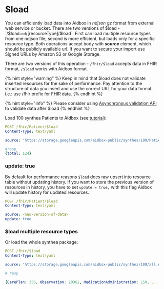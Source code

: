 # $load

You can efficiently load data into Aidbox  in _ndjson_ _gz_ format from external web service or bucket. There are two versions of $load - `/$load` and `/[resourceType]/$load`.  First can load multiple resource types from one ndjson file, second is more efficient, but loads only for a specific resource type. Both operations accept body with **source** element, which should be publicly available url. If you want to secure your import use Signed URLs by Amazon S3 or Google Storage.&#x20;

There are two versions of this operation - `/fhir/$load` accepts data in FHIR format,  `/$load` works with Aidbox format.

{% hint style="warning" %}
Keep in mind that $load does not validate inserted resources for the sake of performance. Pay attention to the structure of data you insert and use the correct URL for your data format, i.e.: use /fhir prefix for FHIR data.
{% endhint %}

{% hint style="info" %}
Please consider using [Asynchronous validation API](../../profiling-and-validation/validation-api.md#asynchronous-batch-validation-draft) to validate data after $load
{% endhint %}

&#x20;Load 100 synthea Patients to Aidbox (see [tutorial](synthea-by-bulk-api.md)):

```yaml
POST /fhir/Patient/$load
Content-Type: text/yaml

source: 'https://storage.googleapis.com/aidbox-public/synthea/100/Patient.ndjson.gz'

#resp
{total: 124}
```

### update: true

By default for performance reasons `$load` does raw upsert into resource table without updating history. If you want to store the previous version of resources in history, you have to set `update = true,` with this flag Aidbox will update history for updated resources.

```yaml
POST /fhir/Patient/$load
Content-Type: text/yaml

source: <new-version-of-data>
update: true
```

### $load multiple resource types

Or load the whole synthea package:

```yaml
POST /fhir/$load
Content-Type: text/yaml

source: 'https://storage.googleapis.com/aidbox-public/synthea/100/all.ndjson.gz'

# resp

{CarePlan: 356, Observation: 20382, MedicationAdministration: 150, .... }
```
